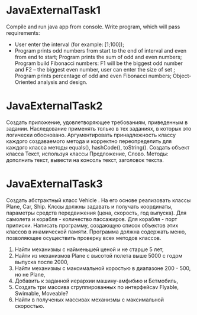 # JavaExternalTask1

Compile and run java app from console.
Write program, which will pass requirements:
- User enter the interval (for example: [1;100]);
- Program prints odd numbers from start to the end of interval and even from end to start;
Program prints the sum of odd and even numbers;
Program build Fibonacci numbers: F1 will be the biggest odd number and F2 – the biggest even number, user can enter the size of set ;
Program prints percentage of odd and even Fibonacci numbers;
Object-Oriented analysis and design.

# JavaExternalTask2

Создать приложение, удовлетворяющее требованиям, приведенным в задании.
Наследование применять только в тех заданиях, в которых это логически
обосновано. Аргументировать принадлежность классу каждого создаваемого
метода и корректно переопределить для каждого класса методы equals(),
hashCode(), toString().
Создать объект класса Текст, используя классы Предложение, Слово.
Методы: дополнить текст, вывести на консоль текст, заголовок текста. 

# JavaExternalTask3

 Создать абстрактный класс Vehicle . На его основе реализовать классы Plane, Car, Ship.    Клссы должны задавать и получать координаты, параметры средств передвижения (цена, скорость, год выпуска). Для самолета и корабля - количество пассажиров. Для корабля  - порт приписки.
 Написать программу, создающую список объектов этих классов в инамической памяти. Программа должна содержать меню, позволяющее осуществить проверку всех методов классов.
 1. Найти механизмы с найменьшей ценой и не старше 5 лет,
 2. Найти из механизмов Plane с высотой полета выше 5000 с годом выпуска после 2000,
 3. Найти механизмы с максимальной коростью в диапазоне 200 - 500, но не Plane,
 4. Добавить к заданной иерархии машину-амфибию и Бетмобиль,
 5. Создать три массива сгруппированных по интерфейсаv Flyable, Swimable, Moveable?
 6. Найти в полученых массивах механизмы с максимальной скоростью.
